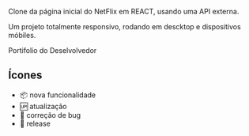 Clone da página inicial do NetFlix em REACT, usando uma API externa.

Um projeto totalmente responsivo, rodando em descktop e dispositivos móbiles.

Portifolio do Deselvolvedor
## Ícones

- :package: nova funcionalidade
- :up: atualização
- :bug: correção de bug
- :checkered_flag: release
